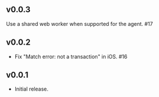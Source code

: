 ## v0.0.3

Use a shared web worker when supported for the agent.  #17


## v0.0.2

* Fix "Match error: not a transaction" in iOS.  #16


## v0.0.1

* Initial release.

